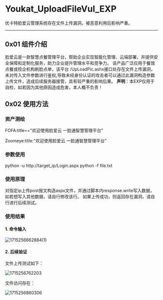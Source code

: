 # Youkat_UploadFileVul_EXP
优卡特脸爱云管理系统存在文件上传漏洞，被恶意利用后影响严重。
*****
## 0x01 组件介绍
脸爱云是一款智慧点餐管理平台，帮助企业实现智能化管理、云端部署，并提供安全保障和定制化服务，助力企业提升管理水平和竞争力。
该产品广泛应用于餐馆点餐或校企机构刷脸点单，该平台 /UpLoadPic.ashx接口处存在文件上传漏洞，未对传入文件参数进行鉴权,导致未经身份认证的攻击者可以通过此漏洞构造参数上传文件，造成后续服务器接管，具有较严重的影响后果。
**声明**：本EXP仅用于自检，如若因为其他原因造成危害，本人概不负责！
## 0x02 使用方法
### 资产测绘

FOFA:title=="欢迎使用脸爱云 一脸通智慧管理平台"

Zoomeye:title:"欢迎使用脸爱云 一脸通智慧管理平台"

### 参数使用

python -u http://target_ip/Login.aspx
python -f file.txt
### 使用原理
  
对指定ip上传post报文构造aspx文件，并通过脚本内response.write写入数据，如若想写入其他数据，请自行修改该行。
如果上传成功，则返回存在漏洞，请自行进行后续测试。

### 使用结果
  
#### 1. 命令输入

![1715256662884(1)](https://github.com/jidle123/Youkat_UploadFileVul_EXP/assets/123531867/52db086c-433c-4f28-be04-47f659bb881b)

#### 2. 后续验证

文件上传测试如下：

![1715256762203](https://github.com/jidle123/Youkat_UploadFileVul_EXP/assets/123531867/cd22e938-c109-45b4-93c0-84d96e1b681e)

文件访问存在：

![1715256860306](https://github.com/jidle123/Youkat_UploadFileVul_EXP/assets/123531867/943c411d-9ead-4fe2-9a2b-973863f0fcc3)

